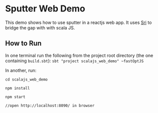 # Sputter Web Demo
This demo shows how to use sputter in a reactjs web app. It uses
[Sri](https://github.com/chandu0101/sri) to bridge the gap with with 
scala JS. 

## How to Run 
In one terminal run the following from the project root directory (the 
one containing `build.sbt`): `sbt "project scalajs_web_demo" ~fastOptJS`

In another, run:

```
cd scalajs_web_demo

npm install

npm start

//open http://localhost:8090/ in browser

```
